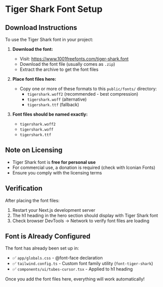 # Tiger Shark Font Setup

## Download Instructions

To use the Tiger Shark font in your project:

1. **Download the font:**
   - Visit: https://www.1001freefonts.com/tiger-shark.font
   - Download the font file (usually comes as `.zip`)
   - Extract the archive to get the font files

2. **Place font files here:**
   - Copy one or more of these formats to this `public/fonts/` directory:
     - `tigershark.woff2` (recommended - best compression)
     - `tigershark.woff` (alternative)
     - `tigershark.ttf` (fallback)

3. **Font files should be named exactly:**
   - `tigershark.woff2`
   - `tigershark.woff`  
   - `tigershark.ttf`

## Note on Licensing

- Tiger Shark font is **free for personal use**
- For commercial use, a donation is required (check with Iconian Fonts)
- Ensure you comply with the licensing terms

## Verification

After placing the font files:
1. Restart your Next.js development server
2. The h1 heading in the hero section should display with Tiger Shark font
3. Check browser DevTools → Network to verify font files are loading

## Font is Already Configured

The font has already been set up in:
- ✅ `app/globals.css` - @font-face declaration
- ✅ `tailwind.config.ts` - Custom font family utility (`font-tiger-shark`)
- ✅ `components/ui/tubes-cursor.tsx` - Applied to h1 heading

Once you add the font files here, everything will work automatically!

